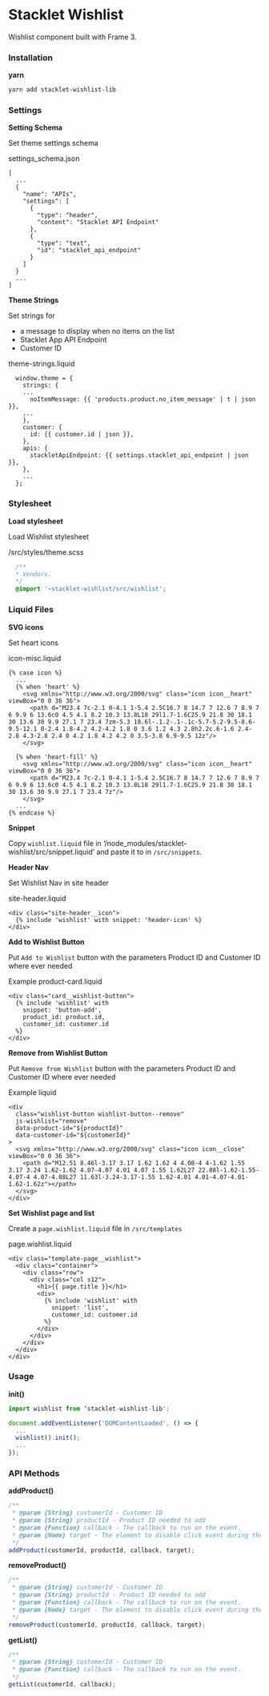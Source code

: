 # Stacklet Wishlist

Wishlist component built with Frame 3.


### Installation

**yarn**

```bash
yarn add stacklet-wishlist-lib
```


### Settings

**Setting Schema**

Set theme settings schema

settings_schema.json
```
[
  ...
  {
    "name": "APIs",
    "settings": [
      {
        "type": "header",
        "content": "Stacklet API Endpoint"
      },
      {
        "type": "text",
        "id": "stacklet_api_endpoint"
      }
    ]
  }
  ...
]
```


**Theme Strings**

Set strings for
* a message to display when no items on the list
* Stacklet App API Endpoint
* Customer ID

theme-strings.liquid
```
  window.theme = {
    strings: {
    ...
      noItemMessage: {{ 'products.product.no_item_message' | t | json }},
    ...
    },
    customer: {
      id: {{ customer.id | json }},
    },
    apis: {
      stackletApiEndpoint: {{ settings.stacklet_api_endpoint | json }},
    },
    ...
  };

```


### Stylesheet

**Load stylesheet**

Load Wishlist stylesheet

/src/styles/theme.scss
```scss
  /**
  * Vendors.
  */
  @import '~stacklet-wishlist/src/wishlist';
```


### Liquid Files

**SVG icons**

Set heart icons

icon-misc.liquid
```liquid
{% case icon %}
  ...
  {% when 'heart' %}
    <svg xmlns="http://www.w3.org/2000/svg" class="icon icon__heart" viewBox="0 0 36 36">
      <path d="M23.4 7c-2.1 0-4.1 1-5.4 2.5C16.7 8 14.7 7 12.6 7 8.9 7 6 9.9 6 13.6c0 4.5 4.1 8.2 10.3 13.8L18 29l1.7-1.6C25.9 21.8 30 18.1 30 13.6 30 9.9 27.1 7 23.4 7zm-5.3 18.6l-.1.2-.1-.1c-5.7-5.2-9.5-8.6-9.5-12.1 0-2.4 1.8-4.2 4.2-4.2 1.8 0 3.6 1.2 4.3 2.8h2.2c.6-1.6 2.4-2.8 4.3-2.8 2.4 0 4.2 1.8 4.2 4.2 0 3.5-3.8 6.9-9.5 12z"/>
    </svg>

  {% when 'heart-fill' %}
    <svg xmlns="http://www.w3.org/2000/svg" class="icon icon__heart" viewBox="0 0 36 36">
      <path d="M23.4 7c-2.1 0-4.1 1-5.4 2.5C16.7 8 14.7 7 12.6 7 8.9 7 6 9.9 6 13.6c0 4.5 4.1 8.2 10.3 13.8L18 29l1.7-1.6C25.9 21.8 30 18.1 30 13.6 30 9.9 27.1 7 23.4 7z"/>
    </svg>
  ...
{% endcase %}
```


**Snippet**

Copy `wishlist.liquid` file in ‘/node_modules/stacklet-wishlist/src/snippet.liquid’ and
paste it to in `/src/snippets`.


**Header Nav**

Set Wishlist Nav in site header

site-header.liquid
```
<div class="site-header__icon">
  {% include 'wishlist' with snippet: 'header-icon' %}
</div>
```


**Add to Wishlist Button**

Put `Add to Wishlist` button with the parameters Product ID and Customer ID where ever needed

Example product-card.liquid
```liquid
<div class="card__wishlist-button">
  {% include 'wishlist' with
    snippet: 'button-add',
    product_id: product.id,
    customer_id: customer.id
  %}
</div>
```


**Remove from Wishlist Button**

Put `Remove from Wishlist` button with the parameters Product ID and Customer ID where ever needed

Example liquid
```liquid
<div
  class="wishlist-button wishlist-button--remove"
  js-wishlist="remove"
  data-product-id="${productId}"
  data-customer-id="${customerId}"
>
  <svg xmlns="http://www.w3.org/2000/svg" class="icon icon__close" viewBox="0 0 36 36">
    <path d="M12.51 8.46l-3.17 3.17 1.62 1.62 4 4.08-4 4-1.62 1.55 3.17 3.24 1.62-1.62 4.07-4.07 4.01 4.07 1.55 1.62L27 22.88l-1.62-1.55-4.07-4 4.07-4.08L27 11.63l-3.24-3.17-1.55 1.62-4.01 4.01-4.07-4.01-1.62-1.62z"></path>
  </svg>
</div>
```


**Set Wishlist page and list**

Create a `page.wishlist.liquid` file in `/src/templates`

page.wishlist.liquid
```liquid
<div class="template-page__wishlist">
  <div class="container">
    <div class="row">
      <div class="col s12">
        <h1>{{ page.title }}</h1>
        <div>
          {% include 'wishlist' with
            snippet: 'list',
            customer_id: customer.id
          %}
        </div>
      </div>
    </div>
  </div>
</div>
```


### Usage

**init()**

```js
import wishlist from ‘stacklet-wishlist-lib';

document.addEventListener('DOMContentLoaded', () => {
  ...
  wishlist().init();
  ...
});
```


### API Methods

**addProduct()**

```js
/**
 * @param {String} customerId - Customer ID
 * @param {String} productId - Product ID needed to add
 * @param {Function} callback - The callback to run on the event.
 * @param {Node} target - The element to disable click event during the callback.
 */
addProduct(customerId, productId, callback, target);
```


**removeProduct()**

```js
/**
 * @param {String} customerId - Customer ID
 * @param {String} productId - Product ID needed to add
 * @param {Function} callback - The callback to run on the event.
 * @param {Node} target - The element to disable click event during the callback.
 */
removeProduct(customerId, productId, callback, target);
```


**getList()**

```js
/**
 * @param {String} customerId - Customer ID
 * @param {Function} callback - The callback to run on the event.
 */
getList(customerId, callback);
```
